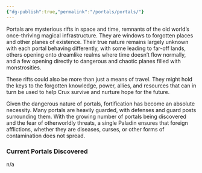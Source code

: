 ```yaml
---
{"dg-publish":true,"permalink":"/portals/portals/"}
---
```


Portals are mysterious rifts in space and time, remnants of the old world’s once-thriving magical infrastructure. They are windows to forgotten places and other planes of existence. Their true nature remains largely unknown with each portal behaving differently, with some leading to far-off lands, others opening onto dreamlike realms where time doesn’t flow normally, and a few opening directly to dangerous and chaotic planes filled with monstrosities. 

These rifts could also be more than just a means of travel. They might hold the keys to the forgotten knowledge, power, allies, and resources that can in turn be used to help Crux survive and nurture hope for the future.  

Given the dangerous nature of portals, fortification has become an absolute necessity. Many portals are heavily guarded, with defenses and guard posts surrounding them. With the growing number of portals being discovered and the fear of otherworldly threats, a single Paladin ensures that foreign afflictions, whether they are diseases, curses, or other forms of contamination does not spread.

### Current Portals Discovered

n/a

